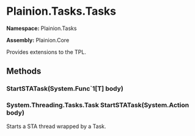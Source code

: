 
# Plainion.Tasks.Tasks

**Namespace:** Plainion.Tasks

**Assembly:** Plainion.Core

Provides extensions to the TPL.


## Methods

###  StartSTATask(System.Func`1[T] body)

### System.Threading.Tasks.Task StartSTATask(System.Action body)

Starts a STA thread wrapped by a Task.
